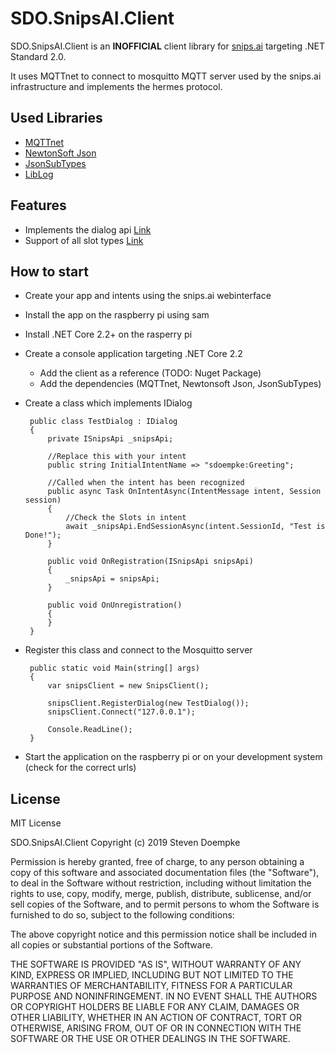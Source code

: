 # SDO.SnipsAI.Client

SDO.SnipsAI.Client is an **INOFFICIAL** client library for [snips.ai](http://snips.ai) targeting .NET Standard 2.0.

It uses MQTTnet to connect to mosquitto MQTT server used by the snips.ai infrastructure and implements the hermes protocol.

## Used Libraries

 * [MQTTnet](https://github.com/chkr1011/MQTTnet)
 * [NewtonSoft Json](https://www.newtonsoft.com/json)
 * [JsonSubTypes](https://github.com/manuc66/JsonSubTypes)
 * [LibLog](https://github.com/damianh/LibLog)

## Features

 * Implements the dialog api [Link](https://docs.snips.ai/reference/dialogue)
 * Support of all slot types [Link](https://docs.snips.ai/articles/platform/dialog/slot-types)

## How to start

 * Create your app and intents using the snips.ai webinterface
 * Install the app on the raspberry pi using sam
 * Install .NET Core 2.2+ on the rasperry pi
 * Create a console application targeting .NET Core 2.2
   * Add the client as a reference (TODO: Nuget Package)
   * Add the dependencies (MQTTnet, Newtonsoft Json, JsonSubTypes) 
 * Create a class which implements IDialog

        public class TestDialog : IDialog
        {
            private ISnipsApi _snipsApi;

            //Replace this with your intent
            public string InitialIntentName => "sdoempke:Greeting";

            //Called when the intent has been recognized
            public async Task OnIntentAsync(IntentMessage intent, Session session)
            {
                //Check the Slots in intent
                await _snipsApi.EndSessionAsync(intent.SessionId, "Test is Done!");
            }

            public void OnRegistration(ISnipsApi snipsApi)
            {
                _snipsApi = snipsApi;
            }

            public void OnUnregistration()
            {
            }
        }

 * Register this class and connect to the Mosquitto server

        public static void Main(string[] args) 
        {
            var snipsClient = new SnipsClient();

            snipsClient.RegisterDialog(new TestDialog());
            snipsClient.Connect("127.0.0.1");

            Console.ReadLine();
        }

 * Start the application on the raspberry pi or on your development system (check for the correct urls) 

## License

MIT License

SDO.SnipsAI.Client Copyright (c) 2019 Steven Doempke

Permission is hereby granted, free of charge, to any person obtaining a copy
of this software and associated documentation files (the "Software"), to deal
in the Software without restriction, including without limitation the rights
to use, copy, modify, merge, publish, distribute, sublicense, and/or sell
copies of the Software, and to permit persons to whom the Software is
furnished to do so, subject to the following conditions:

The above copyright notice and this permission notice shall be included in all
copies or substantial portions of the Software.

THE SOFTWARE IS PROVIDED "AS IS", WITHOUT WARRANTY OF ANY KIND, EXPRESS OR
IMPLIED, INCLUDING BUT NOT LIMITED TO THE WARRANTIES OF MERCHANTABILITY,
FITNESS FOR A PARTICULAR PURPOSE AND NONINFRINGEMENT. IN NO EVENT SHALL THE
AUTHORS OR COPYRIGHT HOLDERS BE LIABLE FOR ANY CLAIM, DAMAGES OR OTHER
LIABILITY, WHETHER IN AN ACTION OF CONTRACT, TORT OR OTHERWISE, ARISING FROM,
OUT OF OR IN CONNECTION WITH THE SOFTWARE OR THE USE OR OTHER DEALINGS IN THE
SOFTWARE.